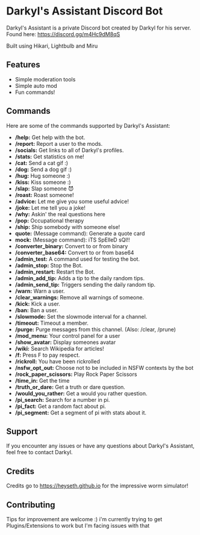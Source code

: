 # Darkyl's Assistant Discord Bot

Darkyl's Assistant is a private Discord bot created by Darkyl for his server. Found here: https://discord.gg/m4Hc9dM8qS

Built using Hikari, Lightbulb and Miru

## Features

- Simple moderation tools
- Simple auto mod
- Fun commands!


## Commands

Here are some of the commands supported by Darkyl's Assistant:

-  **/help:** Get help with the bot.
-  **/report:** Report a user to the mods.
-  **/socials:** Get links to all of Darkyl's profiles.
-  **/stats:** Get statistics on me!
-  **/cat:** Send a cat gif :)
-  **/dog:** Send a dog gif :)
-  **/hug:** Hug someone :)
-  **/kiss:** Kiss someone :)
-  **/slap:** Slap someone 😈
-  **/roast:** Roast someone!
-  **/advice:** Let me give you some useful advice!
-  **/joke:** Let me tell you a joke!
-  **/why:** Askin' the real questions here
-  **/pop:** Occupational therapy
-  **/ship:** Ship somebody with someone else!
-  **quote:** (Message command): Generate a quote card
-  **mock:** (Message command): iTS SpElleD sQl!!
-  **/converter_binary:** Convert to or from binary
-  **/converter_base64:** Convert to or from base64
-  **/admin_test:** A command used for testing the bot.
-  **/admin_stop:** Stop the Bot.
-  **/admin_restart:** Restart the Bot.
-  **/admin_add_tip:** Adds a tip to the daily random tips.
-  **/admin_send_tip:** Triggers sending the daily random tip.
-  **/warn:** Warn a user.
-  **/clear_warnings:** Remove all warnings of someone.
-  **/kick:** Kick a user.
-  **/ban:** Ban a user.
-  **/slowmode:** Set the slowmode interval for a channel.
-  **/timeout:** Timeout a member.
-  **/purge:** Purge messages from this channel. (Also: /clear, /prune)
-  **/mod_menu:** Your control panel for a user
-  **/show_avatar:** Display someones avatar
-  **/wiki:** Search Wikipedia for articles!
-  **/f:** Press F to pay respect.
-  **/rickroll:** You have been rickrolled
-  **/nsfw_opt_out:** Choose not to be included in NSFW contexts by the bot
-  **/rock_paper_scissors:** Play Rock Paper Scissors
-  **/time_in:** Get the time
-  **/truth_or_dare:** Get a truth or dare question.
-  **/would_you_rather:** Get a would you rather question.
-  **/pi_search:** Search for a number in pi.
-  **/pi_fact:** Get a random fact about pi.
-  **/pi_segment:** Get a segment of pi with stats about it.

## Support

If you encounter any issues or have any questions about Darkyl's Assistant, feel free to contact Darkyl.

## Credits
Credits go to https://heyseth.github.io for the impressive worm simulator!

## Contributing

Tips for improvement are welcome :)
i'm currently trying to get Plugins/Extensions to work but I'm facing issues with that

